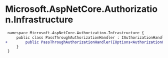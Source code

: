 # Microsoft.AspNetCore.Authorization.Infrastructure

``` diff
 namespace Microsoft.AspNetCore.Authorization.Infrastructure {
     public class PassThroughAuthorizationHandler : IAuthorizationHandler {
+        public PassThroughAuthorizationHandler(IOptions<AuthorizationOptions> options);
     }
 }
```
